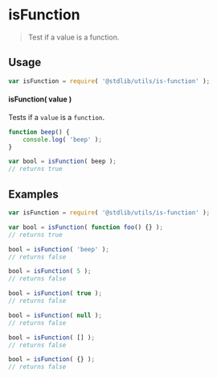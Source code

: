 # isFunction

> Test if a value is a function.


<section class="usage">

## Usage

``` javascript
var isFunction = require( '@stdlib/utils/is-function' );
```

#### isFunction( value )

Tests if a `value` is a `function`.

``` javascript
function beep() {
    console.log( 'beep' );
}

var bool = isFunction( beep );
// returns true
```

</section>

<!-- /.usage -->


<section class="examples">

## Examples

``` javascript
var isFunction = require( '@stdlib/utils/is-function' );

var bool = isFunction( function foo() {} );
// returns true

bool = isFunction( 'beep' );
// returns false

bool = isFunction( 5 );
// returns false

bool = isFunction( true );
// returns false

bool = isFunction( null );
// returns false

bool = isFunction( [] );
// returns false

bool = isFunction( {} );
// returns false
```

</section>

<!-- /.examples -->


<section class="links">

</section>

<!-- /.links -->
